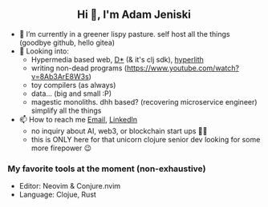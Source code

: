 <h2 align="center">Hi 👋, I'm Adam Jeniski</h1>

- 🌱 I’m currently in a greener lispy pasture. self host all the things (goodbye github, hello gitea)
- 🤔 Looking into:
    - Hypermedia based web, [D*](https://data-star.dev/) (& it's clj sdk), [hyperlith](https://github.com/andersmurphy/hyperlith)
    - writing non-dead programs (https://www.youtube.com/watch?v=8Ab3ArE8W3s)
    - toy compilers (as always)
    - data... (big and small :P)
    - magestic monoliths. dhh based? (recovering microservice engineer) simplify all the things
- 📫 How to reach me <a href="mailto:ajensiki4@gmail.com">Email</a>, <a href="https://linkedin.com/in/adamjeniski">LinkedIn</a>
    - no inquiry about AI, web3, or blockchain start ups 🤦‍♂️
    - this is ONLY here for that unicorn clojure senior dev looking for some more firepower 😉

### My favorite tools at the moment (non-exhaustive)
- Editor: Neovim & Conjure.nvim
- Language: Clojue, Rust

